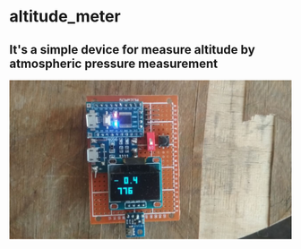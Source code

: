 # altitude_meter
## It's a simple device for measure altitude by atmospheric pressure measurement
![](https://github.com/AlGol86/altitude_meter/blob/master/pic/altitude-meter.JPG)
